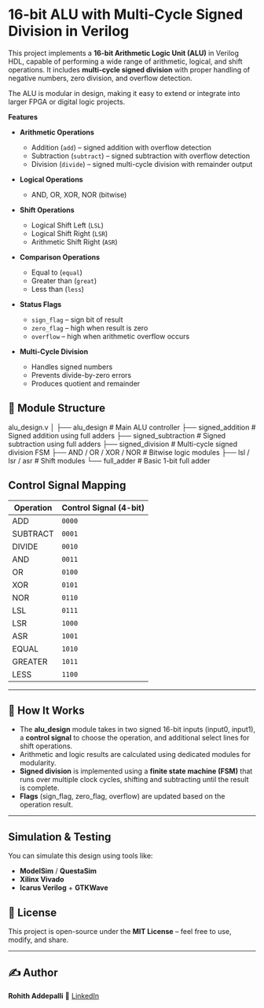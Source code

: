 # 16-bit ALU with Multi-Cycle Signed Division in Verilog

This project implements a **16-bit Arithmetic Logic Unit (ALU)** in Verilog HDL, capable of performing a wide range of arithmetic, logical, and shift operations. It includes **multi-cycle signed division** with proper handling of negative numbers, zero division, and overflow detection.

The ALU is modular in design, making it easy to extend or integrate into larger FPGA or digital logic projects.

**Features**

* **Arithmetic Operations**

  * Addition (`add`) – signed addition with overflow detection
  * Subtraction (`subtract`) – signed subtraction with overflow detection
  * Division (`divide`) – signed multi-cycle division with remainder output

* **Logical Operations**

  * AND, OR, XOR, NOR (bitwise)
  
* **Shift Operations**

  * Logical Shift Left (`LSL`)
  * Logical Shift Right (`LSR`)
  * Arithmetic Shift Right (`ASR`)
  
* **Comparison Operations**

  * Equal to (`equal`)
  * Greater than (`great`)
  * Less than (`less`)
  
* **Status Flags**

  * `sign_flag` – sign bit of result
  * `zero_flag` – high when result is zero
  * `overflow` – high when arithmetic overflow occurs
  
* **Multi-Cycle Division**

  * Handles signed numbers
  * Prevents divide-by-zero errors
  * Produces quotient and remainder

  
## 📂 Module Structure

alu_design.v
│
├── alu_design              # Main ALU controller
├── signed_addition         # Signed addition using full adders
├── signed_subtraction      # Signed subtraction using full adders
├── signed_division         # Multi-cycle signed division FSM
├── AND / OR / XOR / NOR    # Bitwise logic modules
├── lsl / lsr / asr         # Shift modules
└── full_adder              # Basic 1-bit full adder



## Control Signal Mapping

| Operation | Control Signal (4-bit) |
| --------- | ---------------------- |
| ADD       | `0000`                 |
| SUBTRACT  | `0001`                 |
| DIVIDE    | `0010`                 |
| AND       | `0011`                 |
| OR        | `0100`                 |
| XOR       | `0101`                 |
| NOR       | `0110`                 |
| LSL       | `0111`                 |
| LSR       | `1000`                 |
| ASR       | `1001`                 |
| EQUAL     | `1010`                 |
| GREATER   | `1011`                 |
| LESS      | `1100`                 |

---

## 🚀 How It Works

* The **alu_design** module takes in two signed 16-bit inputs (input0, input1), a **control signal** to choose the operation, and additional select lines for shift operations.
* Arithmetic and logic results are calculated using dedicated modules for modularity.
* **Signed division** is implemented using a **finite state machine (FSM)** that runs over multiple clock cycles, shifting and subtracting until the result is complete.
* **Flags** (sign_flag, zero_flag, overflow) are updated based on the operation result.

---

## Simulation & Testing

You can simulate this design using tools like:

* **ModelSim** / **QuestaSim**
* **Xilinx Vivado**
* **Icarus Verilog** + **GTKWave**

## 📜 License

This project is open-source under the **MIT License** – feel free to use, modify, and share.

---

## ✍ Author

**Rohith Addepalli**
📌 [LinkedIn](https://www.linkedin.com/in/rohith-addepalli)

